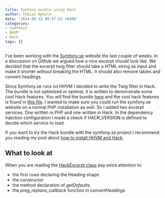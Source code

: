 ```yaml
---
title: Symfony bundle using Hack
author: Tobias Nyholm
date: '2014-05-12 09:47:52 +0200'
categories:
- Symfony2
- HHVM
- Hack
tags: []
---
```


I've been working with the <a href="http://www.symfony.se">Symfony.se</a> website the last couple of weeks. In a discussion on Github we argued how a nice excerpt should look like. We decided that the excerpt twig filter should take a HTML string as input and make it shorter without breaking the HTML. It should also remove tables and convert headings.


Since Symfony.se runs on HHVM I decided to write the Twig filter in Hack. The bundle is not optimized or optimal, it is written to demonstrate some cool Hack features. You will find the bundle <a href="http://developer.happyr.com/symfony2-bundles/excerpt-bundle">here</a> and the cool hack features is found in <a href="https://github.com/HappyR/ExcerptBundle/blob/master/Service/HackExcerpt.php" target="_blank">this file</a>. I wanted to make sure you could run the symfony.se website on a normal PHP installation as well. So I added two excerpt services. One written in PHP and one written in Hack. In the dependency injection configuration I made a check if HACK_VERSION is defined to decide which service to load.


If you want to try the Hack bundle with the symfony.se project I recommend you reading my post about <a title="Try Hack and HHVM" href="http://developer.happyr.com/try-hack-and-hhvm">how to install HHVM and Hack</a>.

<h2>What to look at</h2>

When you are reading the <a href="https://github.com/HappyR/ExcerptBundle/blob/master/Service/HackExcerpt.php">HackExcerpt class</a> pay extra attention to:

<ul>
<li>the first rows declaring the Heading shape</li>
<li>the constructor</li>
<li>the method declaration of <em>getDefaults</em></li>
<li>the <em>preg_replace_callback</em> function in <em>convertHeadings</em></li>
</ul>
